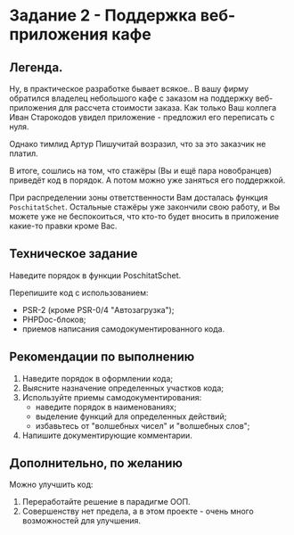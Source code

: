 # Задание 2 - Поддержка веб-приложения кафе

## Легенда.

Ну, в практическое разработке бывает всякое..
В вашу фирму обратился владелец небольшого кафе с заказом на поддержку
веб-приложения для рассчета стоимости заказа.
Как только Ваш коллега Иван Старокодов увидел приложение - 
предложил его переписать с нуля.

Однако тимлид Артур Пишучитай возразил, что за это заказчик не платил.

В итоге, сошлись на том, что стажёры (Вы и ещё пара новобранцев) приведёт код в порядок.
А потом можно уже заняться его поддержкой.

При распределении зоны ответственности Вам досталась функция `PoschitatSchet`.
Остальные стажёры уже закончили свою работу, и Вы можете уже не беспокоиться, 
что кто-то будет вносить в приложение какие-то правки кроме Вас.

## Техническое задание

Наведите порядок в функции PoschitatSchet.

Перепишите код с использованием:
- PSR-2 (кроме PSR-0/4 "Автозагрузка");
- PHPDoc-блоков;
- приемов написания самодокументированного кода.

## Рекомендации по выполнению

1. Наведите порядок в оформлении кода;
2. Выясните назначение определенных участков кода;
3. Используйте приемы самодокументирования:
   - наведите порядок в наименованиях;
   - выделение функций для определенных действий;
   - избавьтесь от "волшебных чисел" и "волшебных слов";
4. Напишите документирующие комментарии.

## Дополнительно, по желанию

Можно улучшить код:
1. Переработайте решение в парадигме ООП.
2. Совершенству нет предела, а в этом проекте - очень много возможностей для улучшения.
